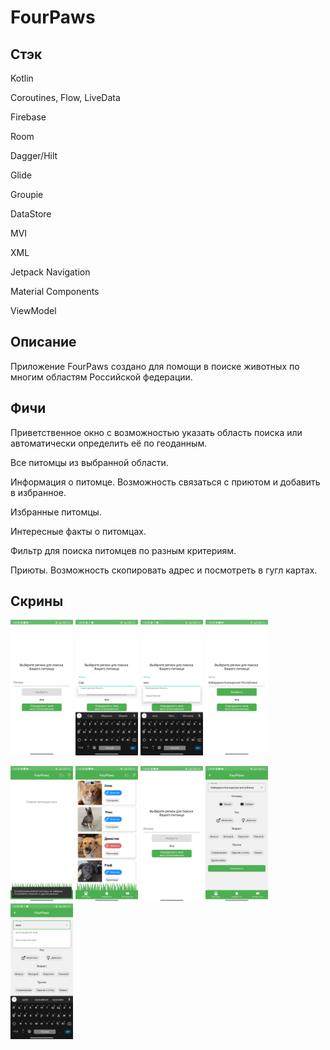 # FourPaws

## Стэк
Kotlin

Coroutines, Flow, LiveData

Firebase

Room

Dagger/Hilt

Glide

Groupie

DataStore

MVI

XML

Jetpack Navigation

Material Components

ViewModel

## Описание

Приложение FourPaws создано для помощи в поиске животных по многим областям Российской федерации.

## Фичи

Приветственное окно с возможностью указать область поиска или автоматически определить её по геоданным.

Все питомцы из выбранной области.

Информация о питомце. Возможность связаться с приютом и добавить в избранное.

Избранные питомцы.

Интересные факты о питомцах.

Фильтр для поиска питомцев по разным критериям.

Приюты. Возможность скопировать адрес и посмотреть в гугл картах.

## Скрины

  <img src ="https://github.com/Albek07/FourPaws/blob/master/авторизация-1.jpg" width = "100" heigth ="200"> <img src ="https://github.com/Albek07/FourPaws/blob/master/авторизация-2.jpg" width = "100" heigth ="200"> <img src ="https://github.com/Albek07/FourPaws/blob/master/авторизация-3.jpg" width = "100" heigth ="200"> <img src ="https://github.com/Albek07/FourPaws/blob/master/авторизация-4.jpg" width = "100" heigth ="200">
  
  <img src ="https://github.com/Albek07/FourPaws/blob/master/загрузка.jpg" width = "100" heigth ="200"> <img src ="https://github.com/Albek07/FourPaws/blob/master/контент.jpg" width = "100" heigth ="200"> <img src ="https://github.com/Albek07/FourPaws/blob/master/авторизация-1.jpg" width = "100" heigth ="200"> <img src ="https://github.com/Albek07/FourPaws/blob/master/фильтр.jpg" width = "100" heigth ="200"> <img src ="https://github.com/Albek07/FourPaws/blob/master/фильтр-2.jpg" width = "100" heigth ="200"> 
  
   <source src ="https://github.com/Albek07/FourPaws/blob/master/контент-2.mp4" width = "200" heigth ="400">
